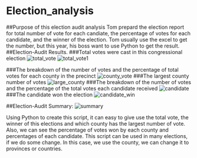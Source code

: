 # Election_analysis
##Purpose of this election audit analysis
Tom prepard the election report for total number of vote for each candiate, the percentage of votes for each candidate, and the winner of the election. Tom usually use the excel to get the number, but this year, his boss want to use Python to get the result.
##Election-Audit Results.
###Total votes were cast in this congressional election
![total_vote](Resources/total_vote.png)
![total_vote1](Resources/total_vote1.png)

###The breakdown of the number of votes and the percentage of total votes for each county in the precinct
![county_vote](Resources/county_vote.png)
###The largest county number of votes
![large_county](Resources/large_county.png)
###The breakdown of the number of votes and the percentage of the total votes each candidate received
![candidate](Resources/candidate.png)
###The candidate won the election
![candidate_win](Resources/candidate_win.png)

##Election-Audit Summary:
![summary](Resources/summary.png)

Using Python to create this script, it can easy to give use the total vote, the winner of this elections and which county has the largest number of vote. Also, we can see the percentage of votes won by each county and percentages of each candidate. This script can be used in many elections, if we do some change. In this case, we use the county, we can change it to provinces or countries.  
 
